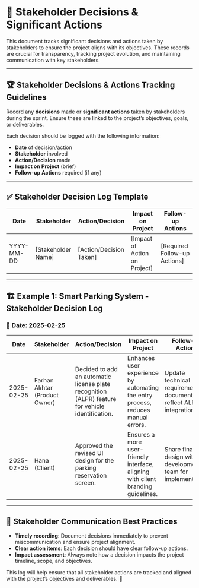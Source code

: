 # 🚀 Stakeholder Decisions & Significant Actions

This document tracks significant decisions and actions taken by stakeholders to ensure the project aligns with its objectives. These records are crucial for transparency, tracking project evolution, and maintaining communication with key stakeholders.  

---

## 🏆 **Stakeholder Decisions & Actions Tracking Guidelines**

Record any **decisions** made or **significant actions** taken by stakeholders during the sprint. Ensure these are linked to the project’s objectives, goals, or deliverables.  

Each decision should be logged with the following information:
- **Date** of decision/action
- **Stakeholder** involved
- **Action/Decision** made
- **Impact on Project** (brief)
- **Follow-up Actions** required (if any)

---

## ✅ **Stakeholder Decision Log Template**

| **Date** | **Stakeholder** | **Action/Decision** | **Impact on Project** | **Follow-up Actions** |
|----------|-----------------|---------------------|-----------------------|-----------------------|
| YYYY-MM-DD | [Stakeholder Name] | [Action/Decision Taken] | [Impact of Action on Project] | [Required Follow-up Actions] |

---

## 🏗️ **Example 1: Smart Parking System - Stakeholder Decision Log**  

### 📅 **Date**: 2025-02-25  

| **Date**       | **Stakeholder**  | **Action/Decision**                                                         | **Impact on Project**                                               | **Follow-up Actions**                             |
|----------------|------------------|----------------------------------------------------------------------------|---------------------------------------------------------------------|---------------------------------------------------|
| 2025-02-25     | Farhan Akhtar (Product Owner) | Decided to add an automatic license plate recognition (ALPR) feature for vehicle identification. | Enhances user experience by automating the entry process, reduces manual errors. | Update technical requirements document to reflect ALPR integration. |
| 2025-02-25     | Hana (Client) | Approved the revised UI design for the parking reservation screen.         | Ensures a more user-friendly interface, aligning with client branding guidelines. | Share final UI design with development team for implementation. |

---

## 📌 **Stakeholder Communication Best Practices**

- **Timely recording**: Document decisions immediately to prevent miscommunication and ensure project alignment.
- **Clear action items**: Each decision should have clear follow-up actions.
- **Impact assessment**: Always note how a decision impacts the project timeline, scope, and objectives.  

This log will help ensure that all stakeholder actions are tracked and aligned with the project’s objectives and deliverables. 🚀
